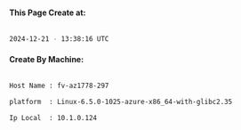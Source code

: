 
   
#### This Page Create at:

```bash

2024-12-21 - 13:38:16 UTC

```

#### Create By Machine:

```bash

Host Name : fv-az1778-297

platform  : Linux-6.5.0-1025-azure-x86_64-with-glibc2.35

Ip Local  : 10.1.0.124

```

